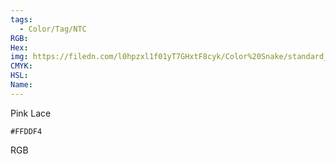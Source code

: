 ```yaml
---
tags:
  - Color/Tag/NTC
RGB:
Hex:
img: https://filedn.com/l0hpzxl1f01yT7GHxtF8cyk/Color%20Snake/standard_csv_to_svg/FFDDF4.svg
CMYK:
HSL:
Name:
---
```

Pink Lace
```palette
#FFDDF4
```
RGB
